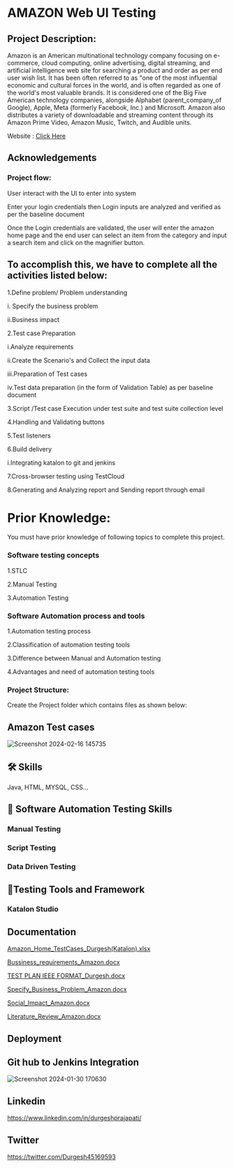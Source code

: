 

# AMAZON Web UI Testing

## Project Description:

Amazon is an American multinational technology company focusing on e-commerce, cloud computing, online advertising, digital streaming, and artificial intelligence web site for searching a product and order as per end user wish list. It has been often referred to as "one of the most influential economic and cultural forces in the world, and is often regarded as one of the world's most valuable brands. It is considered one of the Big Five  American technology companies, alongside Alphabet (parent_company_of Google), Apple, Meta (formerly Facebook, Inc.) and Microsoft. Amazon also distributes a variety of downloadable and streaming content through its Amazon Prime Video, Amazon Music, Twitch, and Audible units.


Website : [Click Here](https://www.amazon.in/)

## Acknowledgements

 ### Project flow:

User interact with the UI to enter into system

Enter your login credentials then Login inputs are analyzed and verified as per the baseline document

Once the Login credentials are validated, the user will enter the amazon home page and the end user can select an item from the category and input a search item and click on the magnifier button.

## To accomplish this, we have to complete all the activities listed below:

1.Define problem/ Problem understanding

i. Specify the business problem

ii.Business impact 

 2.Test case Preparation

i.Analyze requirements

ii.Create the Scenario's and Collect the input data

iii.Preparation of Test cases

iv.Test data preparation (in the form of Validation Table) as per baseline document

3.Script /Test case Execution under test suite and test suite collection level 

4.Handling  and Validating buttons

5.Test listeners

6.Build delivery

i.Integrating katalon to git and jenkins

7.Cross-browser testing using TestCloud

8.Generating and Analyzing report and Sending report through email

# Prior Knowledge:

 You must  have prior knowledge of following topics to complete this project.

### Software testing concepts

1.STLC	

2.Manual Testing

3.Automation Testing

### Software Automation process and tools 

1.Automation testing process

2.Classification of  automation testing tools

3.Difference between Manual and Automation testing

4.Advantages and need of automation testing tools

### Project  Structure:


Create the Project folder which contains files as shown below:
## Amazon Test cases

![Screenshot 2024-02-16 145735](https://github.com/Mrprajapati18/Katalon_Automation_Testing_SB_Amazon/assets/143236347/e9277a39-777d-4e20-99df-fce1f306bf18)


## 🛠 Skills
Java, HTML, MYSQL, CSS...

## 🔗 Software Automation Testing Skills
### Manual Testing 
### Script Testing
### Data Driven Testing

## 🔗Testing Tools and Framework
 ### Katalon Studio
  

## Documentation

[Amazon_Home_TestCases_Durgesh(Katalon).xlsx](https://github.com/Mrprajapati18/Katalon_Automation_Testing_SB_Amazon/files/14322106/Amazon_Home_TestCases_Durgesh.Katalon.xlsx)

[Bussiness_requirements_Amazon.docx](https://github.com/Mrprajapati18/Katalon_Automation_Testing_SB_Amazon/files/14322112/Bussiness_requirements_Amazon.docx)

[TEST PLAN IEEE FORMAT_Durgesh.docx](https://github.com/Mrprajapati18/Katalon_Automation_Testing_SB_Amazon/files/14322111/TEST.PLAN.IEEE.FORMAT_Durgesh.docx)

[Specify_Business_Problem_Amazon.docx](https://github.com/Mrprajapati18/Katalon_Automation_Testing_SB_Amazon/files/14322110/Specify_Business_Problem_Amazon.docx)

[Social_Impact_Amazon.docx](https://github.com/Mrprajapati18/Katalon_Automation_Testing_SB_Amazon/files/14322109/Social_Impact_Amazon.docx)

[Literature_Review_Amazon.docx](https://github.com/Mrprajapati18/Katalon_Automation_Testing_SB_Amazon/files/14322108/Literature_Review_Amazon.docx)


## Deployment

## Git hub to Jenkins Integration

![Screenshot 2024-01-30 170630](https://github.com/Mrprajapati18/Katalon_Automation_Testing_SB_Amazon/assets/143236347/0aa9d1da-3455-4e9d-858a-307509aedf57)

## Linkedin
https://www.linkedin.com/in/durgeshprajapati/
## Twitter
https://twitter.com/Durgesh45169593

